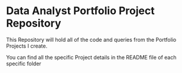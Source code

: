# Data Analyst Portfolio Project Repository

This Repository will hold all of the code and queries from the Portfolio Projects I create.

You can find all the specific Project details in the README file of each specific folder

